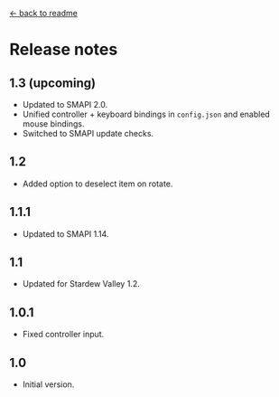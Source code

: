 [← back to readme](README.md)

# Release notes
## 1.3 (upcoming)
* Updated to SMAPI 2.0.
* Unified controller + keyboard bindings in `config.json` and enabled mouse bindings.
* Switched to SMAPI update checks.

## 1.2
* Added option to deselect item on rotate.

## 1.1.1
* Updated to SMAPI 1.14.

## 1.1
* Updated for Stardew Valley 1.2.

## 1.0.1
* Fixed controller input.

## 1.0
* Initial version.
